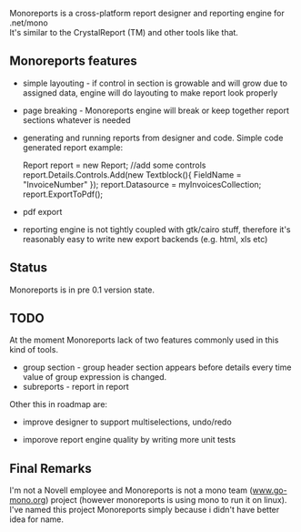 Monoreports is a cross-platform  report designer and reporting engine for .net/mono  
It's similar to the CrystalReport (TM) and other tools like that.

Monoreports features
--------------------
- simple layouting - if control in section is growable and will grow due to assigned data, engine will do layouting to make report look properly

- page breaking - Monoreports engine will break or keep together report sections whatever is needed

- generating and running reports from designer and code. Simple code generated report example:

	Report report = new Report;
	//add some controls
	report.Details.Controls.Add(new Textblock(){ FieldName = "InvoiceNumber" });
	report.Datasource = myInvoicesCollection;
	report.ExportToPdf();

- pdf export

- reporting engine is not tightly coupled with gtk/cairo stuff, therefore it's reasonably easy to write new export backends (e.g. html, xls etc)

Status
------

Monoreports is in pre 0.1 version state. 


TODO
----
At the moment Monoreports lack of two features commonly used in this kind of tools.

- group section - group header section appears before details every time value of group expression is changed.
- subreports - report in report
 
Other this in roadmap are:

- improve designer to support multiselections, undo/redo

- imporove report engine quality by writing more unit tests


Final Remarks
-------------
I'm not a Novell employee and Monoreports is not a mono team (www.go-mono.org) project (however monoreports is using mono to run it on linux).
I've named this project Monoreports simply because i didn't have better idea for name.


